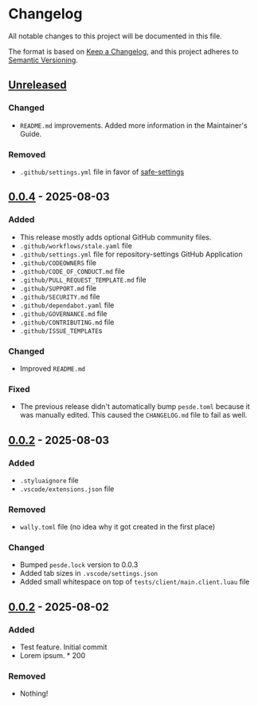 # Changelog

All notable changes to this project will be documented in this file.

The format is based on [Keep a Changelog](https://keepachangelog.com/en/1.1.0/),
and this project adheres to [Semantic Versioning](https://semver.org/spec/v2.0.0.html).

## [Unreleased]

### Changed

- `README.md` improvements. Added more information in the Maintainer's Guide.

### Removed

- `.github/settings.yml` file in favor of [safe-settings](https://github.com/github/safe-settings)

## [0.0.4] - 2025-08-03

### Added

- This release mostly adds optional GitHub community files.
- `.github/workflows/stale.yaml` file
- `.github/settings.yml` file for repository-settings GitHub Application
- `.github/CODEOWNERS` file
- `.github/CODE_OF_CONDUCT.md` file
- `.github/PULL_REQUEST_TEMPLATE.md` file
- `.github/SUPPORT.md` file
- `.github/SECURITY.md` file
- `.github/dependabot.yaml` file
- `.github/GOVERNANCE.md` file
- `.github/CONTRIBUTING.md` file
- `.github/ISSUE_TEMPLATE`s

### Changed

- Improved `README.md`

### Fixed

- The previous release didn't automatically bump `pesde.toml` because it was manually edited. This caused the `CHANGELOG.md` file to fail as well.

## [0.0.2] - 2025-08-03

### Added

- `.styluaignore` file
- `.vscode/extensions.json` file

### Removed

- `wally.toml` file (no idea why it got created in the first place)

### Changed

- Bumped `pesde.lock` version to 0.0.3
- Added tab sizes in `.vscode/settings.json`
- Added small whitespace on top of `tests/client/main.client.luau` file

## [0.0.2] - 2025-08-02

### Added

- Test feature. Initial commit
- Lorem ipsum. \* 200

### Removed

- Nothing!

[unreleased]: https://github.com/frostproject/roblox-library-template/compare/0.0.4...HEAD
[0.0.4]: https://github.com/frostproject/roblox-library-template/compare/0.0.3...0.0.4
[0.0.3]: https://github.com/frostproject/roblox-library-template/compare/0.0.2...0.0.3
[0.0.2]: https://github.com/frostproject/roblox-library-template/compare/303be0d22b813ec7e85ea236a1ffa60bb31b2474...0.0.2
